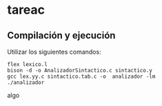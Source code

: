 # tareac

## Compilación y ejecución

Utilizar los siguientes comandos:

~~~
flex lexico.l
bison -d -o AnalizadorSintactico.c sintactico.y
gcc lex.yy.c sintactico.tab.c -o  analizador -lm
./analizador
~~~

algo